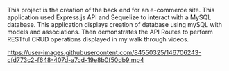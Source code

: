 This project is the creation of the back end for an e-commerce site. This application used Express.js API and Sequelize to interact with a MySQL database. This application displays creation of database using mySQL with models and associations. Then demonstrates the API Routes to perform RESTful CRUD operations displayed in my walk through videos.

https://user-images.githubusercontent.com/84550325/146706243-cfd773c2-f648-407d-a7cd-19e8b0f50db9.mp4
